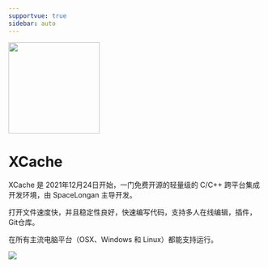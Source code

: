 ```yaml
---
supportvue: true
sidebar: auto
---
```


 <img src="/xcache-logo.svg" width = "180" height = "180"/>

  



# XCache

XCache 是 2021年12月24日开始，一门免费开源的轻量级的 C/C++ 跨平台集成开发环境，由 SpaceLongan 主导开发。

打开文件速度快，并且稳定性良好，快速编写代码，支持多人在线编辑，插件，Git仓库。

在所有主流电脑平台（OSX、Windows 和 Linux）都能支持运行。

<img src="/xcache-imgs.png"/>




